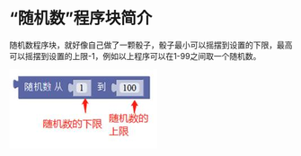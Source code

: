 # “随机数”程序块简介

随机数程序块，就好像自己做了一颗骰子，骰子最小可以摇摆到设置的下限，最高可以摇摆到设置的上限-1，例如以上程序可以在1-99之间取一个随机数。

![&#x56FE;2.6-3](../../../.gitbook/assets/image149.jpg)

